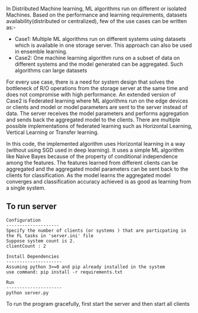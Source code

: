 In Distributed Machine learning, ML algorithms run on different or isolated Machines.
Based on the performance and learning requirements, datasets availability(distributed or centralized),
few of the use cases can be written as:-

- Case1: Multiple ML algorithms run on different systems using datasets which is available in one storage server. 
       This approach can also be used in ensemble learning.
- Case2: One machine learning algorithm runs on a subset of data on different systems and the model generated can be aggregated. 
       Such algorithms can large datasets

For every use case, there is a need for system design that solves the bottleneck of R/O operations from the storage server 
at the same time and does not compromise with high performance. An extended version of Case2 is Federated learning
where ML algorithms run on the edge devices or clients and model or model parameters are sent to the server instead
of data. The server receives the model parameters and performs aggregation and sends back the aggregated model to the clients. 
There are multiple possible implementations of federated learning such as Horizontal Learning, Vertical Learning or 
Transfer learning. 

In this code, the implemented algorithm uses Horizontal learning in a way (without using SGD used in deep learning). 
It uses a simple ML algorithm like Naive Bayes because of the property of conditional independence among the features.
The features learned from different clients can be aggregated and the aggregated model parameters can be sent back to the
clients for classification. As the model learns the aggregated model converges and classification accuracy achieved is
as good as learning from a single system.
 

To run server
------------------------------
	Configuration 
	--------------------
	Specify the number of clients (or systems ) that are particpating in the FL tasks in 'server.ini' file
	Suppose system count is 2.
	clientCount : 2

	Install Dependencies
	---------------------
	Assuming python 3>=0 and pip already installed in the system
	use command: pip install -r requirements.txt

	Run
	---------------------
	python server.py


To run the program gracefully, first start the server and then start all clients 
